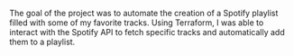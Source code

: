 The goal of the project was to automate the creation of a Spotify playlist filled with some of my favorite tracks. Using Terraform, I was able to interact with the Spotify API to fetch specific tracks and automatically add them to a playlist.
